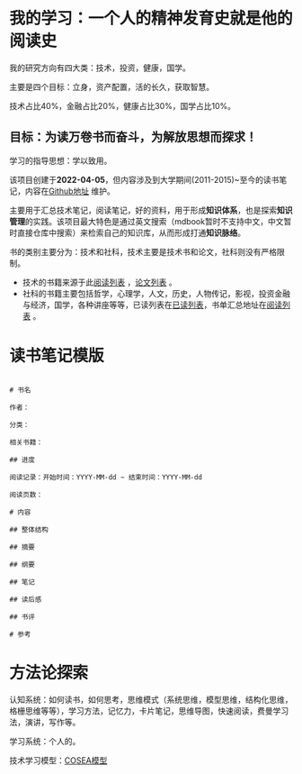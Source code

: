 # 我的学习：一个人的精神发育史就是他的阅读史

我的研究方向有四大类：技术，投资，健康，国学。

主要是四个目标：立身，资产配置，活的长久，获取智慧。

技术占比40%，金融占比20%，健康占比30%，国学占比10%。

## 目标：为读万卷书而奋斗，为解放思想而探求！

学习的指导思想：学以致用。

该项目创建于**2022-04-05**，但内容涉及到大学期间(2011-2015)~至今的读书笔记，内容在[Github地址](https://github.com/xiaozhiliaoo/reading-note) 维护。

主要用于汇总技术笔记，阅读笔记，好的资料，用于形成**知识体系**，也是探索**知识管理**的实践。该项目最大特色是通过英文搜索（mdbook暂时不支持中文，中文暂时直接仓库中搜索）来检索自己的知识库，从而形成打通**知识脉络**。

书的类别主要分为：技术和社科，技术主要是技术书和论文，社科则没有严格限制。

* 技术的书籍来源于此[阅读列表](https://xiaozhiliaoo.github.io/reading-list/) ，[论文列表](https://xiaozhiliaoo.github.io/reading-note/paper/intro.html) 。
* 社科的书籍主要包括哲学，心理学，人文，历史，人物传记，影视，投资金融与经济，国学，各种讲座等等，已读列表在[已读列表]()，书单汇总地址在[阅读列表](https://xiaozhiliaoo.github.io/reading-note/reference/booklist.html) 。

# 读书笔记模版


```text

# 书名

作者：

分类：

相关书籍：

## 进度

阅读记录：开始时间：YYYY-MM-dd ~ 结束时间：YYYY-MM-dd

阅读页数：

# 内容

## 整体结构

## 摘要

## 纲要

## 笔记

## 读后感

## 书评

# 参考
```

# 方法论探索

认知系统：如何读书，如何思考，思维模式（系统思维，模型思维，结构化思维，格栅思维等等），学习方法，记忆力，卡片笔记，思维导图，快速阅读，费曼学习法，演讲，写作等。

学习系统：个人的。

技术学习模型：[COSEA模型](https://xiaozhiliaoo.github.io/2022/10/30/system-research-template/)
